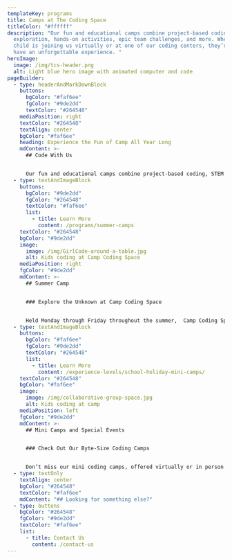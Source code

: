 ```yaml
---
templateKey: programs
title: Camps at The Coding Space
titleColor: "#ffffff"
description: "Our fun and educational camps combine project-based coding, STEM
  exploration, hands-on activities, epic team challenges, and more. Whether your
  child is joining us virtually or at one of our coding centers, they’re sure to
  have an unforgettable experience. "
heroImage:
  image: /img/tcs-header.png
  alt: Light blue hero image with animated computer and code
pageBuilder:
  - type: headerAndMarkDownBlock
    buttons:
      bgColor: "#faf6ee"
      fgColor: "#9de2dd"
      textColor: "#264548"
    mediaPosition: right
    textColor: "#264548"
    textAlign: center
    bgColor: "#faf6ee"
    heading: Experience the Fun of Camp All Year Long
    mdContent: >-
      ## Code With Us


      Our fun and educational camps combine project-based coding, STEM exploration, hands-on activities, epic team challenges, and more. Whether your child is joining us virtually or at one of our coding centers, they’re sure to have an unforgettable experience.
  - type: textAndImageBlock
    buttons:
      bgColor: "#9de2dd"
      fgColor: "#264548"
      textColor: "#faf6ee"
      list:
        - title: Learn More
          content: /programs/summer-camps
    textColor: "#264548"
    bgColor: "#9de2dd"
    image:
      image: /img/GirlCode-around-a-table.jpg
      alt: Kids coding at Camp Coding Space
    mediaPosition: right
    fgColor: "#9de2dd"
    mdContent: >-
      ## Summer Camp


      ### Explore the Unknown at Camp Coding Space


      Held Monday through Friday throughout the summer,  Camp Coding Space brings kids together to explore coding challenges, STEM subjects, and fun and educational screen-free activities.
  - type: textAndImageBlock
    buttons:
      bgColor: "#faf6ee"
      fgColor: "#9de2dd"
      textColor: "#264548"
      list:
        - title: Learn More
          content: /experience-levels/school-holiday-mini-camps/
    textColor: "#264548"
    bgColor: "#faf6ee"
    image:
      image: /img/collaborative-group-space.jpg
      alt: Kids coding at camp
    mediaPosition: left
    fgColor: "#9de2dd"
    mdContent: >-
      ## Mini Camps and Special Events


      ### Check Out Our Byte-Size Coding Camps


      Don’t miss our mini coding camps, offered virtually or in person throughout the year. Often coinciding with school and federal holidays like Presidents’ Day, Winter Break, and more, these camps pack a big punch, bringing engagement and education to days off from school.
  - type: textOnly
    textAlign: center
    bgColor: "#264548"
    textColor: "#faf6ee"
    mdContent: "## Looking for something else?"
  - type: buttons
    bgColor: "#264548"
    fgColor: "#9de2dd"
    textColor: "#faf6ee"
    list:
      - title: Contact Us
        content: /contact-us
---
```

